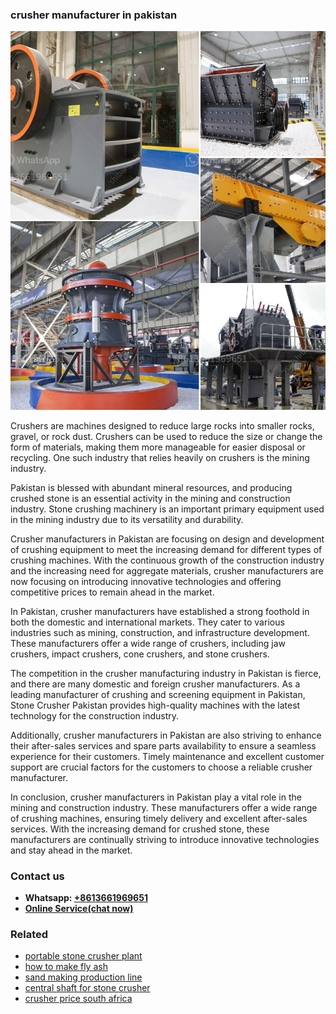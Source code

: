 <h3>crusher manufacturer in pakistan</h3><img src='1708589406.jpg' alt=''><p>Crushers are machines designed to reduce large rocks into smaller rocks, gravel, or rock dust. Crushers can be used to reduce the size or change the form of materials, making them more manageable for easier disposal or recycling. One such industry that relies heavily on crushers is the mining industry.</p><p>Pakistan is blessed with abundant mineral resources, and producing crushed stone is an essential activity in the mining and construction industry. Stone crushing machinery is an important primary equipment used in the mining industry due to its versatility and durability.</p><p>Crusher manufacturers in Pakistan are focusing on design and development of crushing equipment to meet the increasing demand for different types of crushing machines. With the continuous growth of the construction industry and the increasing need for aggregate materials, crusher manufacturers are now focusing on introducing innovative technologies and offering competitive prices to remain ahead in the market.</p><p>In Pakistan, crusher manufacturers have established a strong foothold in both the domestic and international markets. They cater to various industries such as mining, construction, and infrastructure development. These manufacturers offer a wide range of crushers, including jaw crushers, impact crushers, cone crushers, and stone crushers.</p><p>The competition in the crusher manufacturing industry in Pakistan is fierce, and there are many domestic and foreign crusher manufacturers. As a leading manufacturer of crushing and screening equipment in Pakistan, Stone Crusher Pakistan provides high-quality machines with the latest technology for the construction industry.</p><p>Additionally, crusher manufacturers in Pakistan are also striving to enhance their after-sales services and spare parts availability to ensure a seamless experience for their customers. Timely maintenance and excellent customer support are crucial factors for the customers to choose a reliable crusher manufacturer.</p><p>In conclusion, crusher manufacturers in Pakistan play a vital role in the mining and construction industry. These manufacturers offer a wide range of crushing machines, ensuring timely delivery and excellent after-sales services. With the increasing demand for crushed stone, these manufacturers are continually striving to introduce innovative technologies and stay ahead in the market.</p><h3>Contact us</h3><ul><li><strong>Whatsapp:&nbsp;<a href="https://wa.me/8613661969651">+8613661969651</a></strong></li><li><a href="https://swt.shibang-china.com/?git&amp;zhl&amp;crusher manufacturer in pakistan"><strong>Online Service(chat now)</strong></a></li></ul><h3>Related</h3><ul><li><a href='portable stone crusher plant.md'>portable stone crusher plant</a></li><li><a href='how to make fly ash.md'>how to make fly ash</a></li><li><a href='sand making production line.md'>sand making production line</a></li><li><a href='central shaft for stone crusher.md'>central shaft for stone crusher</a></li><li><a href='crusher price south africa.md'>crusher price south africa</a></li></ul>